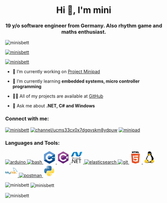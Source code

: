 <h1 align="center">Hi 👋, I'm mini</h1>
<h3 align="center">19 y/o software engineer from Germany. Also rhythm game and maths enthusiast.</h3>

<p align="left"> <img src="https://komarev.com/ghpvc/?username=minisbett&label=Profile%20views&color=0e75b6&style=flat" alt="minisbett" /> </p>

<p align="left"> <a href="https://github.com/ryo-ma/github-profile-trophy"><img src="https://github-profile-trophy.vercel.app/?username=minisbett" alt="minisbett" /></a> </p>

<p align="left"> <a href="https://twitter.com/minisbett" target="blank"><img src="https://img.shields.io/twitter/follow/minisbett?logo=twitter&style=for-the-badge" alt="minisbett" /></a> </p>

- 🔭 I’m currently working on [Project Minipad](https://github.com/minipadkb)

- 🌱 I’m currently learning **embedded systems, micro controller programming**

- 👨‍💻 All of my projects are available at [GitHub](https://github.com/minisbett)

- 💬 Ask me about **.NET, C# and Windows**

<h3 align="left">Connect with me:</h3>
<p align="left">
<a href="https://twitter.com/minisbett" target="blank"><img align="center" src="https://raw.githubusercontent.com/rahuldkjain/github-profile-readme-generator/master/src/images/icons/Social/twitter.svg" alt="minisbett" height="30" width="40" /></a>
<a href="https://www.youtube.com/c/channel/ucms33cx0x7dgqvskm8ydpuw" target="blank"><img align="center" src="https://raw.githubusercontent.com/rahuldkjain/github-profile-readme-generator/master/src/images/icons/Social/youtube.svg" alt="channel/ucms33cx0x7dgqvskm8ydpuw" height="30" width="40" /></a>
<a href="https://discord.gg/minipad" target="blank"><img align="center" src="https://raw.githubusercontent.com/rahuldkjain/github-profile-readme-generator/master/src/images/icons/Social/discord.svg" alt="minipad" height="30" width="40" /></a>
</p>

<h3 align="left">Languages and Tools:</h3>
<p align="left"> <a href="https://www.arduino.cc/" target="_blank" rel="noreferrer"> <img src="https://cdn.worldvectorlogo.com/logos/arduino-1.svg" alt="arduino" width="40" height="40"/> </a> <a href="https://www.gnu.org/software/bash/" target="_blank" rel="noreferrer"> <img src="https://www.vectorlogo.zone/logos/gnu_bash/gnu_bash-icon.svg" alt="bash" width="40" height="40"/> </a> <a href="https://www.w3schools.com/cpp/" target="_blank" rel="noreferrer"> <img src="https://raw.githubusercontent.com/devicons/devicon/master/icons/cplusplus/cplusplus-original.svg" alt="cplusplus" width="40" height="40"/> </a> <a href="https://www.w3schools.com/cs/" target="_blank" rel="noreferrer"> <img src="https://raw.githubusercontent.com/devicons/devicon/master/icons/csharp/csharp-original.svg" alt="csharp" width="40" height="40"/> </a> <a href="https://dotnet.microsoft.com/" target="_blank" rel="noreferrer"> <img src="https://raw.githubusercontent.com/devicons/devicon/master/icons/dot-net/dot-net-original-wordmark.svg" alt="dotnet" width="40" height="40"/> </a> <a href="https://www.elastic.co" target="_blank" rel="noreferrer"> <img src="https://www.vectorlogo.zone/logos/elastic/elastic-icon.svg" alt="elasticsearch" width="40" height="40"/> </a> <a href="https://git-scm.com/" target="_blank" rel="noreferrer"> <img src="https://www.vectorlogo.zone/logos/git-scm/git-scm-icon.svg" alt="git" width="40" height="40"/> </a> <a href="https://www.w3.org/html/" target="_blank" rel="noreferrer"> <img src="https://raw.githubusercontent.com/devicons/devicon/master/icons/html5/html5-original-wordmark.svg" alt="html5" width="40" height="40"/> </a> <a href="https://www.linux.org/" target="_blank" rel="noreferrer"> <img src="https://raw.githubusercontent.com/devicons/devicon/master/icons/linux/linux-original.svg" alt="linux" width="40" height="40"/> </a> <a href="https://www.mysql.com/" target="_blank" rel="noreferrer"> <img src="https://raw.githubusercontent.com/devicons/devicon/master/icons/mysql/mysql-original-wordmark.svg" alt="mysql" width="40" height="40"/> </a> <a href="https://postman.com" target="_blank" rel="noreferrer"> <img src="https://www.vectorlogo.zone/logos/getpostman/getpostman-icon.svg" alt="postman" width="40" height="40"/> </a> <a href="https://www.python.org" target="_blank" rel="noreferrer"> <img src="https://raw.githubusercontent.com/devicons/devicon/master/icons/python/python-original.svg" alt="python" width="40" height="40"/> </a> </p>

<p><img align="left" src="https://github-readme-stats.vercel.app/api/top-langs?username=minisbett&show_icons=true&locale=en&layout=compact" alt="minisbett" /></p>

<p>&nbsp;<img align="center" src="https://github-readme-stats.vercel.app/api?username=minisbett&show_icons=true&locale=en" alt="minisbett" /></p>

<p><img align="center" src="https://github-readme-streak-stats.herokuapp.com/?user=minisbett&" alt="minisbett" /></p>

